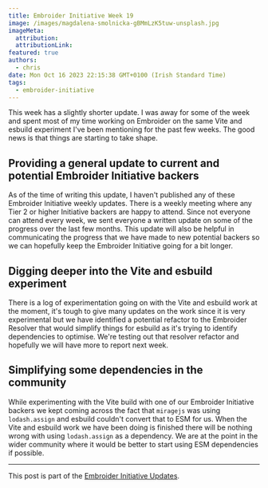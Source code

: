 ```yaml
---
title: Embroider Initiative Week 19
image: /images/magdalena-smolnicka-gBMmLzK5tuw-unsplash.jpg
imageMeta:
  attribution:
  attributionLink:
featured: true
authors:
  - chris
date: Mon Oct 16 2023 22:15:38 GMT+0100 (Irish Standard Time)
tags:
  - embroider-initiative
---
```


This week has a slightly shorter update. I was away for some of the week and spent most of my time working on Embroider on the same Vite and esbuild experiment I've been mentioning for the past few weeks. The good news is that things are starting to take shape. 

## Providing a general update to current and potential Embroider Initiative backers

As of the time of writing this update, I haven't published any of these Embroider Initiative weekly updates. There is a weekly meeting where any Tier 2 or higher Initiative backers are happy to attend. Since not everyone can attend every week, we sent everyone a written update on some of the progress over the last few months. This update will also be helpful in communicating the progress that we have made to new potential backers so we can hopefully keep the Embroider Initiative going for a bit longer.

## Digging deeper into the Vite and esbuild experiment

There is a log of experimentation going on with the Vite and esbuild work at the moment, it's tough to give many updates on the work since it is very experimental but we have identified a potential refactor to the Embroider Resolver that would simplify things for esbuild as it's trying to identify dependencies to optimise. We're testing out that resolver refactor and hopefully we will have more to report next week.

## Simplifying some dependencies in the community

While experimenting with the Vite build with one of our Embroider Initiative backers we kept coming across the fact that `miragejs` was using `lodash.assign` and esbuild couldn't convert that to ESM for us. When the Vite and esbuild work we have been doing is finished there will be nothing wrong with using `lodash.assign` as a dependency. We are at the point in the wider community where it would be better to start using ESM dependencies if possible.

--- 

This post is part of the [Embroider Initiative Updates](/embroider-initiative-updates).